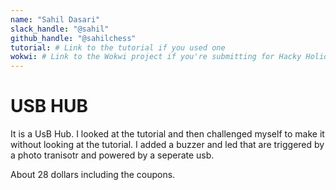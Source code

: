 ```yaml
---
name: "Sahil Dasari"
slack_handle: "@sahil"
github_handle: "@sahilchess"
tutorial: # Link to the tutorial if you used one
wokwi: # Link to the Wokwi project if you're submitting for Hacky Holidays
---
```


# USB HUB

<!-- Describe your board in 2-3 sentences. What are you making? What will it do? -->

It is a UsB Hub. I looked at the tutorial and then challenged myself to make it without looking at the tutorial. I added a buzzer and led that are triggered by a photo tranisotr and powered by a seperate usb. 

<!-- How much is it going to cost? -->

About 28 dollars including the coupons.

<!-- Tell us a little bit about your design process. What were some challen
